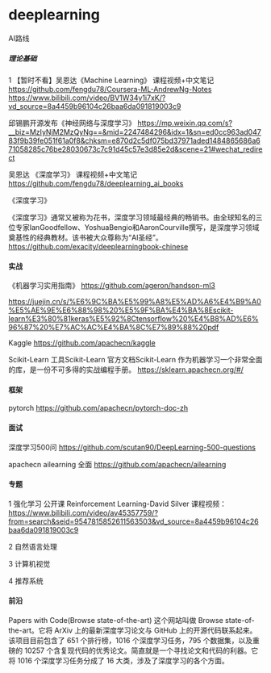 # deeplearning
AI路线

##### 理论基础
1 【暂时不看】吴恩达《Machine Learning》
课程视频+中文笔记 https://github.com/fengdu78/Coursera-ML-AndrewNg-Notes
https://www.bilibili.com/video/BV1W34y1i7xK/?vd_source=8a4459b96104c26baa6da091819003c9


邱锡鹏开源发布《神经网络与深度学习》
https://mp.weixin.qq.com/s?__biz=MzIyNjM2MzQyNg==&mid=2247484296&idx=1&sn=ed0cc963ad04783f9b39fe051f61a0f8&chksm=e870d2c5df075bd37971aded1484865686a671058285c76be28030673c7c91d45c57e3d85e2d&scene=21#wechat_redirect

吴恩达 《深度学习》
课程视频+中文笔记 https://github.com/fengdu78/deeplearning_ai_books

《深度学习》

《深度学习》通常又被称为花书，深度学习领域最经典的畅销书。由全球知名的三位专家IanGoodfellow、YoshuaBengio和AaronCourville撰写，是深度学习领域奠基性的经典教材。该书被大众尊称为“AI圣经”。
https://github.com/exacity/deeplearningbook-chinese

#### 实战
《机器学习实用指南》
https://github.com/ageron/handson-ml3

https://juejin.cn/s/%E6%9C%BA%E5%99%A8%E5%AD%A6%E4%B9%A0%E5%AE%9E%E6%88%98%20%E5%9F%BA%E4%BA%8Escikit-learn%E3%80%81keras%E5%92%8Ctensorflow%20%E4%B8%AD%E6%96%87%20%E7%AC%AC%E4%BA%8C%E7%89%88%20pdf


Kaggle https://github.com/apachecn/kaggle

Scikit-Learn
工具Scikit-Learn 官方文档Scikit-Learn 作为机器学习一个非常全面的库，是一份不可多得的实战编程手册。
https://sklearn.apachecn.org/#/



#### 框架
pytorch
https://github.com/apachecn/pytorch-doc-zh

#### 面试
深度学习500问
https://github.com/scutan90/DeepLearning-500-questions

apachecn ailearning 全面
https://github.com/apachecn/ailearning


#### 专题
1 强化学习
公开课 Reinforcement Learning-David Silver
课程视频：
https://www.bilibili.com/video/av45357759/?from=search&seid=9547815852611563503&vd_source=8a4459b96104c26baa6da091819003c9

2 自然语言处理

3 计算机视觉

4 推荐系统


#### 前沿

Papers with Code(Browse state-of-the-art)
这个网站叫做 Browse state-of-the-art。它将 ArXiv 上的最新深度学习论文与 GitHub 上的开源代码联系起来。该项目目前包含了 651 个排行榜，1016 个深度学习任务，795 个数据集，以及重磅的 10257 个含复现代码的优秀论文。简直就是一个寻找论文和代码的利器。它将 1016 个深度学习任务分成了 16 大类，涉及了深度学习的各个方面。